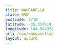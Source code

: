 ```yaml
---
title: WANGANELLA
state: NSW
postcode: 2710
latitude: -35.357619
longitude: 144.984378
url: /nsw/wanganella/
layout: suburb
---
```

